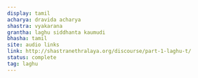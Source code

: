 ```yaml
---
display: tamil
acharya: dravida acharya
shastra: vyakarana
grantha: laghu siddhanta kaumudi
bhasha: tamil
site: audio links
link: http://shastranethralaya.org/discourse/part-1-laghu-t/
status: complete
tag: laghu
---
```

